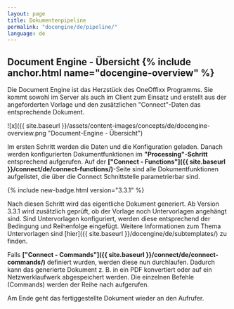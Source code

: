 ```yaml
---
layout: page
title: Dokumentenpipeline
permalink: "docengine/de/pipeline/"
language: de
---
```


## Document Engine - Übersicht {% include anchor.html name="docengine-overview" %}

Die Document Engine ist das Herzstück des OneOffixx Programms. Sie kommt sowohl im Server als auch im Client zum Einsatz und erstellt aus der angeforderten Vorlage und den zusätzlichen "Connect"-Daten das entsprechende Dokument.

![x]({{ site.baseurl }}/assets/content-images/concepts/de/docengine-overview.png "Document-Engine - Übersicht")

Im ersten Schritt werden die Daten und die Konfiguration geladen. Danach werden konfigurierten Dokumentfunktionen im __"Processing"-Schritt__ entsprechend aufgerufen. Auf der __["Connect - Functions"]({{ site.baseurl }}/connect/de/connect-functions/)__-Seite sind alle Dokumentfunktionen aufgelistet, die über die Connect Schnittstelle parametrierbar sind.

{% include new-badge.html version="3.3.1" %}

Nach diesen Schritt wird das eigentliche Dokument generiert. Ab Version 3.3.1 wird zusätzlich geprüft, ob der Vorlage noch Untervorlagen angehängt sind. Sind Untervorlagen konfiguriert, werden diese entsprechend der Bedingung und Reihenfolge eingefügt. Weitere Informationen zum Thema Untervorlagen sind [hier]({{ site.baseurl }}/docengine/de/subtemplates/) zu finden.

Falls __["Connect - Commands"]({{ site.baseurl }}/connect/de/connect-commands/)__ definiert wurden, werden diese nun durchlaufen. Dadurch kann das generierte Dokument z.&nbsp;B. in ein PDF konvertiert oder auf ein Netzwerklaufwerk abgespeichert werden. Die einzelnen Befehle (Commands) werden der Reihe nach aufgerufen.

Am Ende geht das fertiggestellte Dokument wieder an den Aufrufer.
